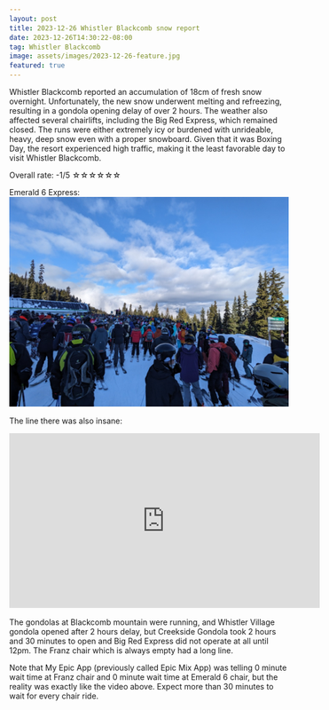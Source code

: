 ```yaml
---
layout: post
title: 2023-12-26 Whistler Blackcomb snow report
date: 2023-12-26T14:30:22-08:00
tag: Whistler Blackcomb
image: assets/images/2023-12-26-feature.jpg
featured: true
---
```

Whistler Blackcomb reported an accumulation of 18cm of fresh snow overnight. Unfortunately, the new snow underwent melting and refreezing, resulting in a gondola opening delay of over 2 hours. The weather also affected several chairlifts, including the Big Red Express, which remained closed. The runs were either extremely icy or burdened with unrideable, heavy, deep snow even with a proper snowboard. Given that it was Boxing Day, the resort experienced high traffic, making it the least favorable day to visit Whistler Blackcomb.

Overall rate: -1/5 ☆☆☆☆☆☆

Emerald 6 Express:
![](/assets/images/2023-12-26-emerald-6-express.jpg)

The line there was also insane:
<iframe width="560" height="315" src="https://www.youtube.com/embed/DniUUVS_BO0?si=tQ7y9nAqIoPJ_4Wq" title="YouTube video player" frameborder="0" allow="accelerometer; autoplay; clipboard-write; encrypted-media; gyroscope; picture-in-picture; web-share" allowfullscreen></iframe>

The gondolas at Blackcomb mountain were running, and Whistler Village gondola opened after 2 hours delay, but Creekside Gondola took 2 hours and 30 minutes to open and Big Red Express did not operate at all until 12pm. The Franz chair which is always empty had a long line.

Note that My Epic App (previously called Epic Mix App) was telling 0 minute wait time at Franz chair and 0 minute wait time at Emerald 6 chair, but the reality was exactly like the video above. Expect more than 30 minutes to wait for every chair ride.
